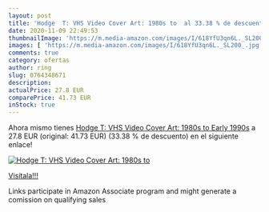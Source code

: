 ```yaml
---
layout: post
title: 'Hodge  T: VHS Video Cover Art: 1980s to  al 33.38 % de descuento'
date: 2020-11-09 22:49:53
thumbnailImage: 'https://m.media-amazon.com/images/I/618YfU3qn6L._SL200_.jpg'
images: [ 'https://m.media-amazon.com/images/I/618YfU3qn6L._SL200_.jpg' ]
comments: true
category: ofertas
author: ring
slug: 0764348671
description:
actualPrice: 27.8 EUR
comparePrice: 41.73 EUR
inStock: true
---
```


Ahora mismo tienes [Hodge  T: VHS Video Cover Art: 1980s to Early 1990s](https://www.amazon.es/dp/0764348671/?tag=tolees-21) a 27.8 EUR (original: 41.73 EUR) (33.38 %  de descuento) en el siguiente enlace!

[![Hodge  T: VHS Video Cover Art: 1980s to ](https://m.media-amazon.com/images/I/618YfU3qn6L._SL200_.jpg)](https://www.amazon.es/dp/0764348671/?tag=tolees-21)

[Visítala!!!](https://www.amazon.es/dp/0764348671/?tag=tolees-21)

Links participate in Amazon Associate program and might generate a comission on qualifying sales
